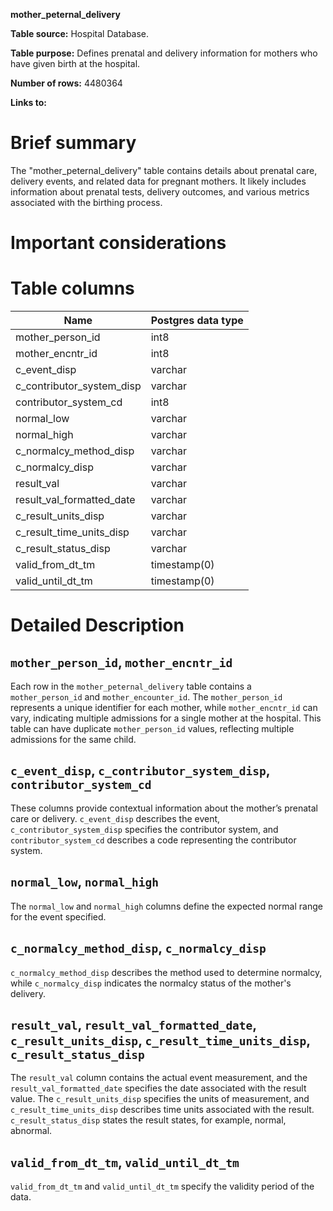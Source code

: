 **mother_peternal_delivery**

**Table source:** Hospital Database.

**Table purpose:** Defines prenatal and delivery information for mothers who have given birth at the hospital.

**Number of rows:** 4480364

**Links to:**

<!-- * PATIENTS on `SUBJECT_ID` -->

# Brief summary

The "mother_peternal_delivery" table contains details about prenatal care, delivery events, and related data for pregnant mothers. It likely includes information about prenatal tests, delivery outcomes, and various metrics associated with the birthing process.

# Important considerations
<!-- 
* The data is sourced from the admission, discharge and transfer database from the hospital (often referred to as 'ADT' data).
* Organ donor accounts are sometimes created for patients who died in the hospital. These are distinct hospital admissions with very short, sometimes negative lengths of stay. Furthermore, their `DEATHTIME` is frequently the same as the earlier patient admission's `DEATHTIME`.
* All text data, except for that in the `INSURANCE` column, is stored in upper case. -->




# Table columns

Name | Postgres data type
---- | ----
mother\_person\_id | int8
mother\_encntr\_id | int8
c\_event\_disp | varchar
c\_contributor\_system\_disp | varchar
contributor\_system\_cd | int8
normal\_low | varchar
normal\_high | varchar
c\_normalcy\_method\_disp | varchar
c\_normalcy\_disp | varchar
result\_val | varchar
result\_val\_formatted\_date | varchar
c\_result\_units\_disp | varchar
c\_result\_time\_units\_disp | varchar
c\_result\_status\_disp | varchar
valid\_from\_dt\_tm | timestamp(0)
valid\_until\_dt\_tm | timestamp(0)

# Detailed Description

## `mother_person_id`, `mother_encntr_id`
Each row in the `mother_peternal_delivery` table contains a `mother_person_id` and `mother_encounter_id`. The `mother_person_id` represents a unique identifier for each mother, while `mother_encntr_id` can vary, indicating multiple admissions for a single mother at the hospital. This table can have duplicate `mother_person_id` values, reflecting multiple admissions for the same child.

## `c_event_disp`, `c_contributor_system_disp`, `contributor_system_cd`
These columns provide contextual information about the mother’s prenatal care or delivery. `c_event_disp` describes the event, `c_contributor_system_disp` specifies the contributor system, and `contributor_system_cd` describes a code representing the contributor system.

## `normal_low`, `normal_high`
The `normal_low` and `normal_high` columns define the expected normal range for the event specified.

## `c_normalcy_method_disp`, `c_normalcy_disp`
`c_normalcy_method_disp` describes the method used to determine normalcy, while `c_normalcy_disp` indicates the normalcy status of the mother's delivery.

## `result_val`, `result_val_formatted_date`, `c_result_units_disp`, `c_result_time_units_disp`, `c_result_status_disp`
The `result_val` column contains the actual event measurement, and the `result_val_formatted_date` specifies the date associated with the result value. The `c_result_units_disp` specifies the units of measurement, and `c_result_time_units_disp` describes time units associated with the result. `c_result_status_disp` states the result states, for example, normal, abnormal.

## `valid_from_dt_tm`, `valid_until_dt_tm`
`valid_from_dt_tm` and `valid_until_dt_tm` specify the validity period of the data.

